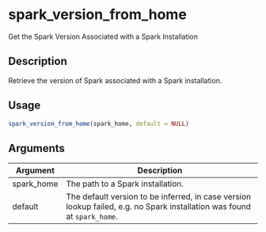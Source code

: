# spark_version_from_home


Get the Spark Version Associated with a Spark Installation




## Description

Retrieve the version of Spark associated with a Spark installation.





## Usage
```r
spark_version_from_home(spark_home, default = NULL)
```




## Arguments


Argument      |Description
------------- |----------------
spark_home | The path to a Spark installation.
default | The default version to be inferred, in case version lookup failed, e.g. no Spark installation was found at ``spark_home``.






